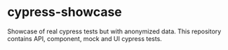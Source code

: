 # cypress-showcase
Showcase of real cypress tests but with anonymized data.
This repository contains API, component, mock and UI cypress tests.
